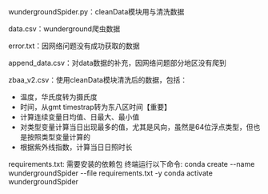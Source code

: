 wundergroundSpider.py：cleanData模块用与清洗数据

data.csv：wunderground爬虫数据

error.txt：因网络问题没有成功获取的数据

append_data.csv：对data数据的补充，因网络问题部分地区没有爬到

zbaa_v2.csv：使用cleanData模块清洗后的数据，包括：
 - 温度，华氏度转为摄氏度
 - 时间，从gmt timestrap转为东八区时间【重要】
 - 计算连续变量日均值、日最大、最小值
 - 对类型变量计算当日出现最多的值，尤其是风向，虽然是64位浮点类型，但也是按照类型变量计算的
 - 根据紫外线指数，计算当日日照时长

requirements.txt: 需要安装的依赖包
终端运行以下命令:
conda create --name wundergroundSpider --file requirements.txt -y
conda activate wundergroundSpider